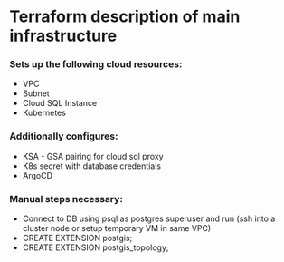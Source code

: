 # Terraform description of main infrastructure

### Sets up the following cloud resources:
- VPC
- Subnet
- Cloud SQL Instance
- Kubernetes

### Additionally configures:
- KSA - GSA pairing for cloud sql proxy
- K8s secret with database credentials
- ArgoCD


### Manual steps necessary: 
- Connect to DB using psql as postgres superuser and run (ssh into a cluster node or setup temporary VM in same VPC)
- CREATE EXTENSION postgis;
- CREATE EXTENSION postgis_topology;

